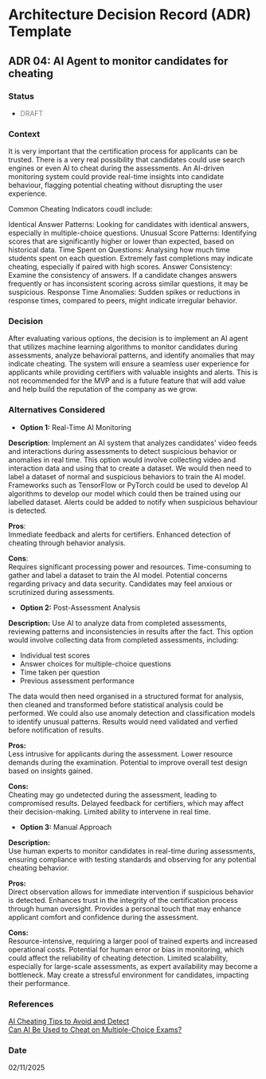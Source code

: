 # Architecture Decision Record (ADR) Template

## ADR 04: AI Agent to monitor candidates for cheating

### Status
- <span style="color:gray">DRAFT</span>

### Context
It is very important that the certification process for applicants can be trusted. There is a very real possibility that
candidates could use search engines or even AI to cheat during the assessments. An AI-driven monitoring system could 
provide real-time insights into candidate behaviour, flagging potential cheating without disrupting the user experience.

Common Cheating Indicators coudl include:

Identical Answer Patterns: Looking for candidates with identical answers, especially in multiple-choice questions.
Unusual Score Patterns: Identifying scores that are significantly higher or lower than expected, based on historical data.
Time Spent on Questions: Analysing how much time students spent on each question. Extremely fast completions may indicate cheating, especially if paired with high scores.
Answer Consistency: Examine the consistency of answers. If a candidate changes answers frequently or has inconsistent scoring across similar questions, it may be suspicious.
Response Time Anomalies: Sudden spikes or reductions in response times, compared to peers, might indicate irregular behavior.

### Decision
After evaluating various options, the decision is to implement an AI agent that utilizes machine learning algorithms to 
monitor candidates during assessments, analyze behavioral patterns, and identify anomalies that may indicate cheating. 
The system will ensure a seamless user experience for applicants while providing certifiers with valuable insights and 
alerts. This is not recommended for the MVP and is a future feature that will add value and help build the reputation
of the company as we grow.

### Alternatives Considered
- **Option 1:** Real-Time AI Monitoring  

**Description**: Implement an AI system that analyzes candidates' video feeds and interactions during assessments to detect 
suspicious behavior or anomalies in real time. This option would involve collecting video and interaction data and using
that to create a dataset. We would then need to label a dataset of normal and suspicious behaviors to train the AI model.
Frameworks such as TensorFlow or PyTorch could be used to develop AI algorithms to develop our model which could then be
trained using our labelled dataset. Alerts could be added to notify when suspicious behaviour is detected.

**Pros**:  
Immediate feedback and alerts for certifiers.
Enhanced detection of cheating through behavior analysis.  

**Cons**:  
Requires significant processing power and resources.
Time-consuming to gather and label a dataset to train the AI model.
Potential concerns regarding privacy and data security.
Candidates may feel anxious or scrutinized during assessments.
  

- **Option 2:** Post-Assessment Analysis  

**Description:** Use AI to analyze data from completed assessments, reviewing patterns and inconsistencies in results after
the fact. This option would involve collecting data from completed assessments, including:
  * Individual test scores
  * Answer choices for multiple-choice questions
  * Time taken per question
  * Previous assessment performance  

  The data would then need organised in a structured format for analysis, then cleaned and transformed before statistical analysis could be performed. 
  We could also use anomaly detection and classification models to identify unusual patterns. Results would need validated and verfied before 
  notification of results.  

  **Pros:**  
  Less intrusive for applicants during the assessment.
  Lower resource demands during the examination.
  Potential to improve overall test design based on insights gained.  

  **Cons:**  
  Cheating may go undetected during the assessment, leading to compromised results.
  Delayed feedback for certifiers, which may affect their decision-making.
  Limited ability to intervene in real time.
  

- **Option 3:** Manual Approach  

**Description:**  
Use human experts to monitor candidates in real-time during assessments, ensuring compliance with 
testing standards and observing for any potential cheating behavior.  

**Pros:**    
Direct observation allows for immediate intervention if suspicious behavior is detected.
Enhances trust in the integrity of the certification process through human oversight.
Provides a personal touch that may enhance applicant comfort and confidence during the assessment.  

**Cons:**   
Resource-intensive, requiring a larger pool of trained experts and increased operational costs.
Potential for human error or bias in monitoring, which could affect the reliability of cheating detection.
Limited scalability, especially for large-scale assessments, as expert availability may become a bottleneck.
May create a stressful environment for candidates, impacting their performance.

### References
[AI Cheating Tips to Avoid and Detect](https://screenapp.io/blog/how-to-avoid-and-detect-ai-cheating-with-exam-assignments-and-essays#:~:text=Proctoring%20software%20can%20monitor%20a,background%2C%20like%20an%20AI%20program.)  
[Can AI Be Used to Cheat on Multiple-Choice Exams?](https://www.insidehighered.com/news/tech-innovation/artificial-intelligence/2024/08/30/professor-finds-way-see-if-students-used-ai)

### Date
02/11/2025
